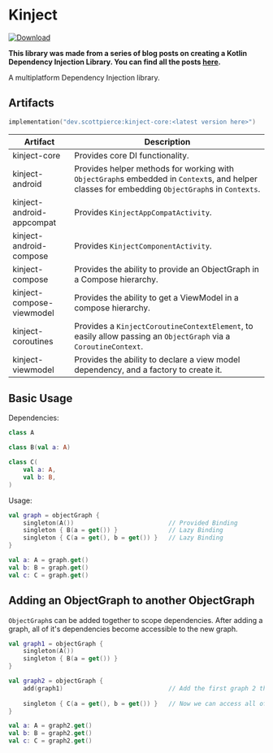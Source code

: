 # Kinject

[![Download](https://img.shields.io/maven-central/v/dev.scottpierce/kinject-core)](https://central.sonatype.com/artifact/dev.scottpierce/kinject-core/versions)

**This library was made from a series of blog posts on creating a Kotlin Dependency Injection Library.
You can find all the posts [here](https://scottpierce.dev/categories/making-a-kotlin-dependency-injection-library/).**

A multiplatform Dependency Injection library.

## Artifacts

```kotlin
implementation("dev.scottpierce:kinject-core:<latest version here>")
```

| Artifact                   | Description                                                                                                                                    |
|----------------------------|------------------------------------------------------------------------------------------------------------------------------------------------|
| kinject-core               | Provides core DI functionality.                                                                                                                |
| kinject-android            | Provides helper methods for working with `ObjectGraph`s embedded in `Context`s, and helper classes for embedding `ObjectGraph`s in `Contexts`. |
| kinject-android-appcompat  | Provides `KinjectAppCompatActivity`.                                                                                                           |
| kinject-android-compose    | Provides `KinjectComponentActivity`.                                                                                                           |
| kinject-compose            | Provides the ability to provide an ObjectGraph in a Compose hierarchy.                                                                         |
| kinject-compose-viewmodel  | Provides the ability to get a ViewModel in a compose hierarchy.                                                                                |
| kinject-coroutines         | Provides a `KinjectCoroutineContextElement`, to easily allow passing an `ObjectGraph` via a `CoroutineContext`.                                |
| kinject-viewmodel          | Provides the ability to declare a view model dependency, and a factory to create it.                                                           |


## Basic Usage

Dependencies:

```kotlin
class A

class B(val a: A)

class C(
    val a: A,
    val b: B,
)
```

Usage: 

```kotlin
val graph = objectGraph {
    singleton(A())                          // Provided Binding
    singleton { B(a = get()) }              // Lazy Binding
    singleton { C(a = get(), b = get()) }   // Lazy Binding
}

val a: A = graph.get()
val b: B = graph.get()
val c: C = graph.get()
```

## Adding an ObjectGraph to another ObjectGraph

`ObjectGraph`s can be added together to scope dependencies. After adding a graph, all of it's
dependencies become accessible to the new graph.

```kotlin
val graph1 = objectGraph {
    singleton(A())
    singleton { B(a = get()) }
}

val graph2 = objectGraph {
    add(graph1)                             // Add the first graph 2 this graph
    
    singleton { C(a = get(), b = get()) }   // Now we can access all of the first graphs dependencies
}

val a: A = graph2.get()
val b: B = graph2.get()
val c: C = graph2.get()
```
